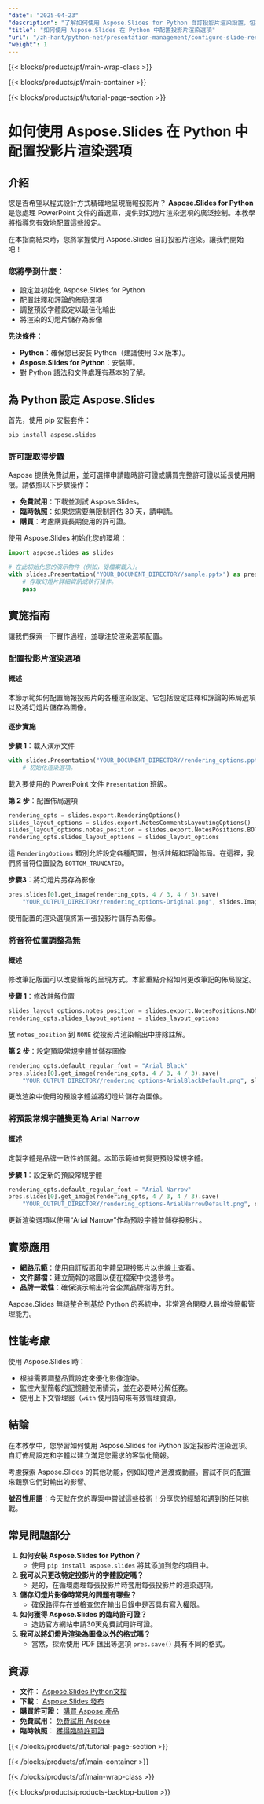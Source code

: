 ```yaml
---
"date": "2025-04-23"
"description": "了解如何使用 Aspose.Slides for Python 自訂投影片渲染設置，包括佈局選項和字體設定。"
"title": "如何使用 Aspose.Slides 在 Python 中配置投影片渲染選項"
"url": "/zh-hant/python-net/presentation-management/configure-slide-rendering-aspose-slides-python/"
"weight": 1
---
```


{{< blocks/products/pf/main-wrap-class >}}

{{< blocks/products/pf/main-container >}}

{{< blocks/products/pf/tutorial-page-section >}}
# 如何使用 Aspose.Slides 在 Python 中配置投影片渲染選項

## 介紹

您是否希望以程式設計方式精確地呈現簡報投影片？ **Aspose.Slides for Python** 是您處理 PowerPoint 文件的首選庫，提供對幻燈片渲染選項的廣泛控制。本教學將指導您有效地配置這些設定。

在本指南結束時，您將掌握使用 Aspose.Slides 自訂投影片渲染。讓我們開始吧！

### 您將學到什麼：
- 設定並初始化 Aspose.Slides for Python
- 配置註釋和評論的佈局選項
- 調整預設字體設定以最佳化輸出
- 將渲染的幻燈片儲存為影像

**先決條件：**
- **Python**：確保您已安裝 Python（建議使用 3.x 版本）。
- **Aspose.Slides for Python**：安裝庫。
- 對 Python 語法和文件處理有基本的了解。

## 為 Python 設定 Aspose.Slides

首先，使用 pip 安裝套件：

```bash
pip install aspose.slides
```

### 許可證取得步驟

Aspose 提供免費試用，並可選擇申請臨時許可證或購買完整許可證以延長使用期限。請依照以下步驟操作：
- **免費試用**：下載並測試 Aspose.Slides。
- **臨時執照**：如果您需要無限制評估 30 天，請申請。
- **購買**：考慮購買長期使用的許可證。

使用 Aspose.Slides 初始化您的環境：

```python
import aspose.slides as slides

# 在此初始化您的演示物件（例如，從檔案載入）。
with slides.Presentation("YOUR_DOCUMENT_DIRECTORY/sample.pptx") as presentation:
    # 存取幻燈片詳細資訊或執行操作。
    pass
```

## 實施指南

讓我們探索一下實作過程，並專注於渲染選項配置。

### 配置投影片渲染選項

#### 概述
本節示範如何配置簡報投影片的各種渲染設定。它包括設定註釋和評論的佈局選項以及將幻燈片儲存為圖像。

#### 逐步實施
**步驟 1**：載入演示文件

```python
with slides.Presentation("YOUR_DOCUMENT_DIRECTORY/rendering_options.pptx") as pres:
    # 初始化渲染選項。
```
載入要使用的 PowerPoint 文件 `Presentation` 班級。

**第 2 步**：配置佈局選項

```python
rendering_opts = slides.export.RenderingOptions()
slides_layout_options = slides.export.NotesCommentsLayoutingOptions()
slides_layout_options.notes_position = slides.export.NotesPositions.BOTTOM_TRUNCATED
rendering_opts.slides_layout_options = slides_layout_options
```
這 `RenderingOptions` 類別允許設定各種配置，包括註解和評論佈局。在這裡，我們將音符位置設為 `BOTTOM_TRUNCATED`。

**步驟3**：將幻燈片另存為影像

```python
pres.slides[0].get_image(rendering_opts, 4 / 3, 4 / 3).save(
    "YOUR_OUTPUT_DIRECTORY/rendering_options-Original.png", slides.ImageFormat.PNG)
```
使用配置的渲染選項將第一張投影片儲存為影像。

### 將音符位置調整為無

#### 概述
修改筆記版面可以改變簡報的呈現方式。本節重點介紹如何更改筆記的佈局設定。

**步驟 1**：修改註解位置

```python
slides_layout_options.notes_position = slides.export.NotesPositions.NONE
rendering_opts.slides_layout_options = slides_layout_options
```
放 `notes_position` 到 `NONE` 從投影片渲染輸出中排除註解。

**第 2 步**：設定預設常規字體並儲存圖像

```python
rendering_opts.default_regular_font = "Arial Black"
pres.slides[0].get_image(rendering_opts, 4 / 3, 4 / 3).save(
    "YOUR_OUTPUT_DIRECTORY/rendering_options-ArialBlackDefault.png", slides.ImageFormat.PNG)
```
更改渲染中使用的預設字體並將幻燈片儲存為圖像。

### 將預設常規字體變更為 Arial Narrow

#### 概述
定製字體是品牌一致性的關鍵。本節示範如何變更預設常規字體。

**步驟 1**：設定新的預設常規字體

```python
rendering_opts.default_regular_font = "Arial Narrow"
pres.slides[0].get_image(rendering_opts, 4 / 3, 4 / 3).save(
    "YOUR_OUTPUT_DIRECTORY/rendering_options-ArialNarrowDefault.png", slides.ImageFormat.PNG)
```
更新渲染選項以使用“Arial Narrow”作為預設字體並儲存投影片。

## 實際應用
- **網路示範**：使用自訂版面和字體呈現投影片以供線上查看。
- **文件歸檔**：建立簡報的縮圖以便在檔案中快速參考。
- **品牌一致性**：確保演示輸出符合企業品牌指導方針。

Aspose.Slides 無縫整合到基於 Python 的系統中，非常適合開發人員增強簡報管理能力。

## 性能考慮
使用 Aspose.Slides 時：
- 根據需要調整品質設定來優化影像渲染。
- 監控大型簡報的記憶體使用情況，並在必要時分解任務。
- 使用上下文管理器（`with` 使用語句來有效管理資源。

## 結論
在本教學中，您學習如何使用 Aspose.Slides for Python 設定投影片渲染選項。自訂佈局設定和字體以建立滿足您需求的客製化簡報。

考慮探索 Aspose.Slides 的其他功能，例如幻燈片過渡或動畫。嘗試不同的配置來觀察它們對輸出的影響。

**號召性用語**：今天就在您的專案中嘗試這些技術！分享您的經驗和遇到的任何挑戰。

## 常見問題部分
1. **如何安裝 Aspose.Slides for Python？**
   - 使用 `pip install aspose.slides` 將其添加到您的項目中。
2. **我可以只更改特定投影片的字體設定嗎？**
   - 是的，在循環處理每張投影片時套用每張投影片的渲染選項。
3. **儲存幻燈片影像時常見的問題有哪些？**
   - 確保路徑存在並檢查您在輸出目錄中是否具有寫入權限。
4. **如何獲得 Aspose.Slides 的臨時許可證？**
   - 造訪官方網站申請30天免費試用許可證。
5. **我可以將幻燈片渲染為圖像以外的格式嗎？**
   - 當然，探索使用 PDF 匯出等選項 `pres.save()` 具有不同的格式。

## 資源
- **文件**： [Aspose.Slides Python文檔](https://reference.aspose.com/slides/python-net/)
- **下載**： [Aspose.Slides 發布](https://releases.aspose.com/slides/python-net/)
- **購買許可證**： [購買 Aspose 產品](https://purchase.aspose.com/buy)
- **免費試用**： [免費試用 Aspose](https://releases.aspose.com/slides/python-net/)
- **臨時執照**： [獲得臨時許可證](https://purchase.aspose.com/temporary-license)

{{< /blocks/products/pf/tutorial-page-section >}}

{{< /blocks/products/pf/main-container >}}

{{< /blocks/products/pf/main-wrap-class >}}

{{< blocks/products/products-backtop-button >}}